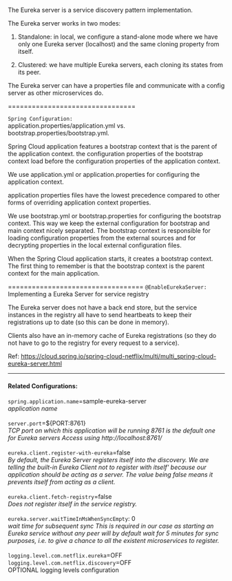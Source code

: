 The Eureka server is a service discovery pattern implementation.

The Eureka server works in two modes:

1. Standalone: in local, we configure a stand-alone mode where we have only one Eureka server (localhost) and the same cloning property from itself.

2. Clustered: we have multiple Eureka servers, each cloning its states from its peer.

The Eureka server can have a properties file and communicate with a config server as other microservices do.

================================

`Spring Configuration:`
<BR>
application.properties/application.yml vs. bootstrap.properties/bootstrap.yml.
<BR>

Spring Cloud application features a bootstrap context that is the parent of the application context. 
the configuration properties of the bootstrap context load before the configuration properties of the application context.

We use application.yml or application.properties for configuring the application context.

application properties files have the lowest precedence compared to other forms of overriding application context properties.

We use bootstrap.yml or bootstrap.properties for configuring the bootstrap context. This way we keep the external configuration for bootstrap and main context nicely separated.
The bootstrap context is responsible for loading configuration properties from the external sources and for decrypting properties in the local external configuration files.

When the Spring Cloud application starts, it creates a bootstrap context. The first thing to remember is that the bootstrap context is the parent context for the main application.

==================================
`@EnableEurekaServer: `
<BR>Implementing a Eureka Server for service registry

The Eureka server does not have a back end store,
but the service instances in the registry all have to send heartbeats
to keep their registrations up to date (so this can be done in memory).

Clients also have an in-memory cache of Eureka registrations
(so they do not have to go to the registry for every request to a service).

Ref: https://cloud.spring.io/spring-cloud-netflix/multi/multi_spring-cloud-eureka-server.html
   
<HR>

#### Related Configurations:

`spring.application.name`=sample-eureka-server
<BR>_application name_
<BR>
<BR>
`server.port`=${PORT:8761}
<BR>
_TCP port on which this application will be running
8761 is the default one for Eureka servers
Access using http://localhost:8761/_
<BR>
<BR>
`eureka.client.register-with-eureka`=false
<BR>
_By default, the Eureka Server registers itself into the discovery.
We are telling the built-in Eureka Client not to register with itself'
because our application should be acting as a server.
The value being false means it prevents itself from acting as a client._
<BR>
<BR>
`eureka.client.fetch-registry`=false
<BR>
_Does not register itself in the service registry._
<BR>
<BR>
`eureka.server.waitTimeInMsWhenSyncEmpty`: 0
<BR>
_wait time for subsequent sync
This is required in our case as starting an Eureka service without any peer will by default
wait for 5 minutes for sync purposes,
i.e. to give a chance to all the existent microservices to register._
<BR>
<BR>
`logging.level.com.netflix.eureka`=OFF
<BR>
`logging.level.com.netflix.discovery`=OFF
<BR>
OPTIONAL logging levels configuration